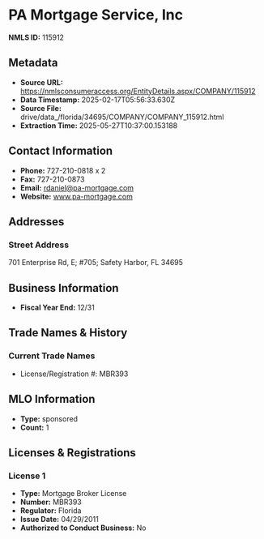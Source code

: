 # PA Mortgage Service, Inc

**NMLS ID:** 115912

## Metadata
- **Source URL:** https://nmlsconsumeraccess.org/EntityDetails.aspx/COMPANY/115912
- **Data Timestamp:** 2025-02-17T05:56:33.630Z
- **Source File:** drive/data_/florida/34695/COMPANY/COMPANY_115912.html
- **Extraction Time:** 2025-05-27T10:37:00.153188

## Contact Information
- **Phone:** 727-210-0818 x 2
- **Fax:** 727-210-0873
- **Email:** rdaniel@pa-mortgage.com
- **Website:** www.pa-mortgage.com

## Addresses
### Street Address
701 Enterprise Rd, E; #705; Safety Harbor, FL 34695

## Business Information
- **Fiscal Year End:** 12/31

## Trade Names & History
### Current Trade Names
- License/Registration #: MBR393

## MLO Information
- **Type:** sponsored
- **Count:** 1

## Licenses & Registrations

### License 1
- **Type:** Mortgage Broker License
- **Number:** MBR393
- **Regulator:** Florida
- **Issue Date:** 04/29/2011
- **Authorized to Conduct Business:** No
